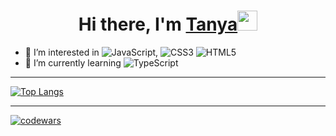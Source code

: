 <h1 align="center">Hi there, I'm <a href="https://haneulsky.github.io/portfolio/" target="_blank">Tanya</a><img src="https://github.com/blackcater/blackcater/raw/main/images/Hi.gif" height="32"/></h1>

- 👀 I’m interested in ![JavaScript](https://img.shields.io/badge/javascript-%23323330.svg?style=for-the-badge&logo=javascript&logoColor=%23F7DF1E), ![CSS3](https://img.shields.io/badge/css3-%231572B6.svg?style=for-the-badge&logo=css3&logoColor=white) ![HTML5](https://img.shields.io/badge/html5-%23E34F26.svg?style=for-the-badge&logo=html5&logoColor=white)
- 🌱 I’m currently learning ![TypeScript](https://img.shields.io/badge/typescript-%23007ACC.svg?style=for-the-badge&logo=typescript&logoColor=white)


--------------------


[![Top Langs](https://github-readme-stats.vercel.app/api/top-langs/?username=HaneulSky&layout=compact)](https://github.com/anuraghazra/github-readme-stats)


--------------------------------
[![codewars](https://www.codewars.com/users/HaneulSky/badges/large)](https://www.codewars.com/users/HaneulSky)

<!---
HaneulSky/HaneulSky is a ✨ special ✨ repository because its `README.md` (this file) appears on your GitHub profile.
You can click the Preview link to take a look at your changes.
--->
